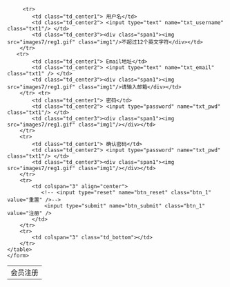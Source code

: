 <html>
<head>
	 <meta http-equiv="Content-Type" content="text/html; charset=utf-8" />
    <title>注册</title>
    <link href="images7/style.css" rel="Stylesheet" type="text/css" />
</head>
<body class="bodycss">
    <form action="" method="post">
    <table class="tablecss" cellspacing="0" cellpadding="0">
        <tr>
            <td colspan="3" class="td_top">会员注册</td>
        </tr>
        
         <tr>
            <td class="td_center1"> 用户名</td>
            <td class="td_center2"> <input type="text" name="txt_username"  class="txt1"/> </td>
            <td class="td_center3"><div class="span1"><img src="images7/reg1.gif" class="img1"/>不超过12个英文字符</div></td>
        </tr>
       <tr>
            <td class="td_center1"> Email地址</td>
            <td class="td_center2"> <input type="text" name="txt_email" class="txt1" /> </td>
            <td class="td_center3"><div class="span1"><img src="images7/reg1.gif" class="img1"/>请输入邮箱</div></td>
        </tr> <tr>
            <td class="td_center1"> 密码</td>
            <td class="td_center2"> <input type="password" name="txt_pwd"  class="txt1"/> </td>
            <td class="td_center3"><div class="span1"><img src="images7/reg1.gif" class="img1"/></div></td>
        </tr>
        <tr>
            <td class="td_center1"> 确认密码</td>
            <td class="td_center2"> <input type="password" name="txt_pwd"  class="txt1"/> </td>
            <td class="td_center3"><div class="span1"><img src="images7/reg1.gif" class="img1"/></div></td>
        </tr>
        <tr>
            <td colspan="3" align="center">
               <!-- <input type="reset" name="btn_reset" class="btn_1" value="重置" />-->
                <input type="submit" name="btn_submit" class="btn_1" value="注册" />
            </td>
        </tr>
        <tr>
            <td colspan="3" class="td_bottom"></td>
        </tr>
    </table>
    </form>
</body>
</html>
